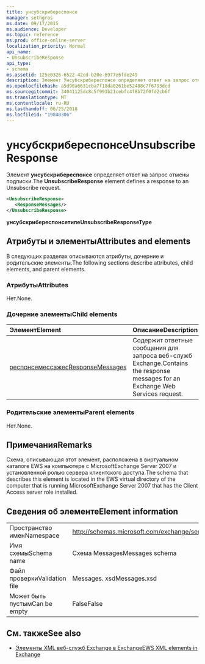 ```yaml
---
title: унсубскрибереспонсе
manager: sethgros
ms.date: 09/17/2015
ms.audience: Developer
ms.topic: reference
ms.prod: office-online-server
localization_priority: Normal
api_name:
- UnsubscribeResponse
api_type:
- schema
ms.assetid: 125e0326-6522-42cd-b20e-6977e6fde249
description: Элемент Унсубскрибереспонсе определяет ответ на запрос отмены подписки.
ms.openlocfilehash: a5d90a6631cba7f18da0261be52488c7f6793dcd
ms.sourcegitcommit: 34041125dc8c5f993b21cebfc4f8b72f0fd2cb6f
ms.translationtype: MT
ms.contentlocale: ru-RU
ms.lasthandoff: 06/25/2018
ms.locfileid: "19840306"
---
```

# <a name="unsubscriberesponse"></a><span data-ttu-id="8daf7-103">унсубскрибереспонсе</span><span class="sxs-lookup"><span data-stu-id="8daf7-103">UnsubscribeResponse</span></span>

<span data-ttu-id="8daf7-104">Элемент **унсубскрибереспонсе** определяет ответ на запрос отмены подписки.</span><span class="sxs-lookup"><span data-stu-id="8daf7-104">The **UnsubscribeResponse** element defines a response to an Unsubscribe request.</span></span> 
  
```xml
<UnsubscribeResponse>
   <ResponseMessages/>
</UnsubscribeResponse>
```

 <span data-ttu-id="8daf7-105">**унсубскрибереспонсетипе**</span><span class="sxs-lookup"><span data-stu-id="8daf7-105">**UnsubscribeResponseType**</span></span>
## <a name="attributes-and-elements"></a><span data-ttu-id="8daf7-106">Атрибуты и элементы</span><span class="sxs-lookup"><span data-stu-id="8daf7-106">Attributes and elements</span></span>

<span data-ttu-id="8daf7-107">В следующих разделах описываются атрибуты, дочерние и родительские элементы.</span><span class="sxs-lookup"><span data-stu-id="8daf7-107">The following sections describe attributes, child elements, and parent elements.</span></span>
  
### <a name="attributes"></a><span data-ttu-id="8daf7-108">Атрибуты</span><span class="sxs-lookup"><span data-stu-id="8daf7-108">Attributes</span></span>

<span data-ttu-id="8daf7-109">Нет.</span><span class="sxs-lookup"><span data-stu-id="8daf7-109">None.</span></span>
  
### <a name="child-elements"></a><span data-ttu-id="8daf7-110">Дочерние элементы</span><span class="sxs-lookup"><span data-stu-id="8daf7-110">Child elements</span></span>

|<span data-ttu-id="8daf7-111">**Элемент**</span><span class="sxs-lookup"><span data-stu-id="8daf7-111">**Element**</span></span>|<span data-ttu-id="8daf7-112">**Описание**</span><span class="sxs-lookup"><span data-stu-id="8daf7-112">**Description**</span></span>|
|:-----|:-----|
|[<span data-ttu-id="8daf7-113">респонсемессажес</span><span class="sxs-lookup"><span data-stu-id="8daf7-113">ResponseMessages</span></span>](responsemessages.md) <br/> |<span data-ttu-id="8daf7-114">Содержит ответные сообщения для запроса веб-служб Exchange.</span><span class="sxs-lookup"><span data-stu-id="8daf7-114">Contains the response messages for an Exchange Web Services request.</span></span>  <br/> |
   
### <a name="parent-elements"></a><span data-ttu-id="8daf7-115">Родительские элементы</span><span class="sxs-lookup"><span data-stu-id="8daf7-115">Parent elements</span></span>

<span data-ttu-id="8daf7-116">Нет.</span><span class="sxs-lookup"><span data-stu-id="8daf7-116">None.</span></span>
  
## <a name="remarks"></a><span data-ttu-id="8daf7-117">Примечания</span><span class="sxs-lookup"><span data-stu-id="8daf7-117">Remarks</span></span>

<span data-ttu-id="8daf7-118">Схема, описывающая этот элемент, расположена в виртуальном каталоге EWS на компьютере с MicrosoftExchange Server 2007 и установленной ролью сервера клиентского доступа.</span><span class="sxs-lookup"><span data-stu-id="8daf7-118">The schema that describes this element is located in the EWS virtual directory of the computer that is running MicrosoftExchange Server 2007 that has the Client Access server role installed.</span></span>
  
## <a name="element-information"></a><span data-ttu-id="8daf7-119">Сведения об элементе</span><span class="sxs-lookup"><span data-stu-id="8daf7-119">Element information</span></span>

|||
|:-----|:-----|
|<span data-ttu-id="8daf7-120">Пространство имен</span><span class="sxs-lookup"><span data-stu-id="8daf7-120">Namespace</span></span>  <br/> |http://schemas.microsoft.com/exchange/services/2006/messages  <br/> |
|<span data-ttu-id="8daf7-121">Имя схемы</span><span class="sxs-lookup"><span data-stu-id="8daf7-121">Schema name</span></span>  <br/> |<span data-ttu-id="8daf7-122">Схема Messages</span><span class="sxs-lookup"><span data-stu-id="8daf7-122">Messages schema</span></span>  <br/> |
|<span data-ttu-id="8daf7-123">Файл проверки</span><span class="sxs-lookup"><span data-stu-id="8daf7-123">Validation file</span></span>  <br/> |<span data-ttu-id="8daf7-124">Messages. xsd</span><span class="sxs-lookup"><span data-stu-id="8daf7-124">Messages.xsd</span></span>  <br/> |
|<span data-ttu-id="8daf7-125">Может быть пустым</span><span class="sxs-lookup"><span data-stu-id="8daf7-125">Can be empty</span></span>  <br/> |<span data-ttu-id="8daf7-126">False</span><span class="sxs-lookup"><span data-stu-id="8daf7-126">False</span></span>  <br/> |
   
## <a name="see-also"></a><span data-ttu-id="8daf7-127">См. также</span><span class="sxs-lookup"><span data-stu-id="8daf7-127">See also</span></span>



- [<span data-ttu-id="8daf7-128">Элементы XML веб-служб Exchange в Exchange</span><span class="sxs-lookup"><span data-stu-id="8daf7-128">EWS XML elements in Exchange</span></span>](ews-xml-elements-in-exchange.md)

